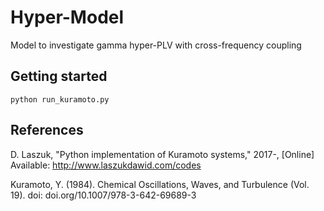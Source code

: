 # Hyper-Model
Model to investigate gamma hyper-PLV with cross-frequency coupling


## Getting started

```
python run_kuramoto.py
```

## References

D. Laszuk, "Python implementation of Kuramoto systems," 2017-, [Online] Available: http://www.laszukdawid.com/codes

Kuramoto, Y. (1984). Chemical Oscillations, Waves, and Turbulence (Vol. 19). doi: doi.org/10.1007/978-3-642-69689-3
